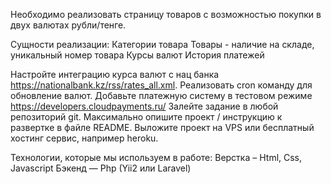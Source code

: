 Необходимо реализовать страницу товаров с возможностью покупки в двух валютах рубли/тенге.

Сущности реализации:
Категории товара
Товары - наличие на складе, уникальный номер товара
Курсы валют
История платежей

Настройте интеграцию курса валют с нац банка https://nationalbank.kz/rss/rates_all.xml. Реализовать cron команду для обновление валют.
Добавьте платежную систему в тестовом режиме https://developers.cloudpayments.ru/
Залейте задание в любой репозиторий git. Максимально опишите проект / инструкцию к развертке в файле README.
Выложите проект на VPS или бесплатный хостинг сервис, например heroku.

Технологии, которые мы используем в работе:
Верстка – Html, Css, Javascript
Бэкенд — Php (Yii2 или Laravel)
